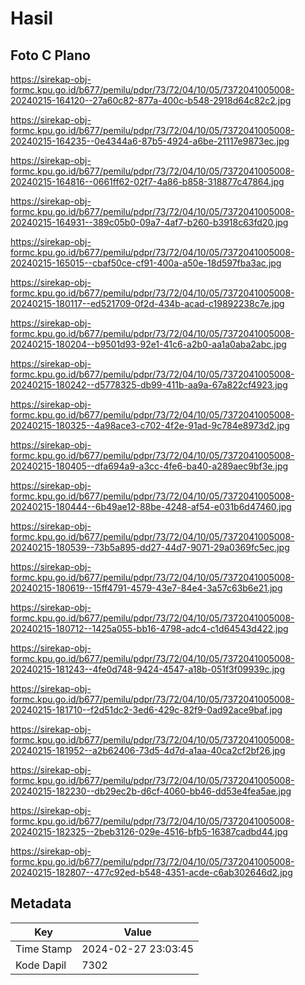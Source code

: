 # Hasil

## Foto C Plano

https://sirekap-obj-formc.kpu.go.id/b677/pemilu/pdpr/73/72/04/10/05/7372041005008-20240215-164120--27a60c82-877a-400c-b548-2918d64c82c2.jpg

https://sirekap-obj-formc.kpu.go.id/b677/pemilu/pdpr/73/72/04/10/05/7372041005008-20240215-164235--0e4344a6-87b5-4924-a6be-21117e9873ec.jpg

https://sirekap-obj-formc.kpu.go.id/b677/pemilu/pdpr/73/72/04/10/05/7372041005008-20240215-164816--0661ff62-02f7-4a86-b858-318877c47864.jpg

https://sirekap-obj-formc.kpu.go.id/b677/pemilu/pdpr/73/72/04/10/05/7372041005008-20240215-164931--389c05b0-09a7-4af7-b260-b3918c63fd20.jpg

https://sirekap-obj-formc.kpu.go.id/b677/pemilu/pdpr/73/72/04/10/05/7372041005008-20240215-165015--cbaf50ce-cf91-400a-a50e-18d597fba3ac.jpg

https://sirekap-obj-formc.kpu.go.id/b677/pemilu/pdpr/73/72/04/10/05/7372041005008-20240215-180117--ed521709-0f2d-434b-acad-c19892238c7e.jpg

https://sirekap-obj-formc.kpu.go.id/b677/pemilu/pdpr/73/72/04/10/05/7372041005008-20240215-180204--b9501d93-92e1-41c6-a2b0-aa1a0aba2abc.jpg

https://sirekap-obj-formc.kpu.go.id/b677/pemilu/pdpr/73/72/04/10/05/7372041005008-20240215-180242--d5778325-db99-411b-aa9a-67a822cf4923.jpg

https://sirekap-obj-formc.kpu.go.id/b677/pemilu/pdpr/73/72/04/10/05/7372041005008-20240215-180325--4a98ace3-c702-4f2e-91ad-9c784e8973d2.jpg

https://sirekap-obj-formc.kpu.go.id/b677/pemilu/pdpr/73/72/04/10/05/7372041005008-20240215-180405--dfa694a9-a3cc-4fe6-ba40-a289aec9bf3e.jpg

https://sirekap-obj-formc.kpu.go.id/b677/pemilu/pdpr/73/72/04/10/05/7372041005008-20240215-180444--6b49ae12-88be-4248-af54-e031b6d47460.jpg

https://sirekap-obj-formc.kpu.go.id/b677/pemilu/pdpr/73/72/04/10/05/7372041005008-20240215-180539--73b5a895-dd27-44d7-9071-29a0369fc5ec.jpg

https://sirekap-obj-formc.kpu.go.id/b677/pemilu/pdpr/73/72/04/10/05/7372041005008-20240215-180619--15ff4791-4579-43e7-84e4-3a57c63b6e21.jpg

https://sirekap-obj-formc.kpu.go.id/b677/pemilu/pdpr/73/72/04/10/05/7372041005008-20240215-180712--1425a055-bb16-4798-adc4-c1d64543d422.jpg

https://sirekap-obj-formc.kpu.go.id/b677/pemilu/pdpr/73/72/04/10/05/7372041005008-20240215-181243--4fe0d748-9424-4547-a18b-051f3f09939c.jpg

https://sirekap-obj-formc.kpu.go.id/b677/pemilu/pdpr/73/72/04/10/05/7372041005008-20240215-181710--f2d51dc2-3ed6-429c-82f9-0ad92ace9baf.jpg

https://sirekap-obj-formc.kpu.go.id/b677/pemilu/pdpr/73/72/04/10/05/7372041005008-20240215-181952--a2b62406-73d5-4d7d-a1aa-40ca2cf2bf26.jpg

https://sirekap-obj-formc.kpu.go.id/b677/pemilu/pdpr/73/72/04/10/05/7372041005008-20240215-182230--db29ec2b-d6cf-4060-bb46-dd53e4fea5ae.jpg

https://sirekap-obj-formc.kpu.go.id/b677/pemilu/pdpr/73/72/04/10/05/7372041005008-20240215-182325--2beb3126-029e-4516-bfb5-16387cadbd44.jpg

https://sirekap-obj-formc.kpu.go.id/b677/pemilu/pdpr/73/72/04/10/05/7372041005008-20240215-182807--477c92ed-b548-4351-acde-c6ab302646d2.jpg


## Metadata

| Key        | Value               |
| ---------- | ------------------- |
| Time Stamp | 2024-02-27 23:03:45 |
| Kode Dapil | 7302                |



